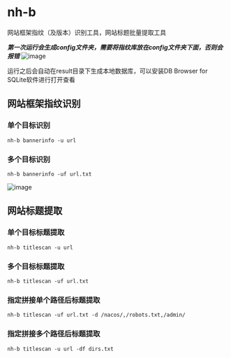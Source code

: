 # nh-b
网站框架指纹（及版本）识别工具，网站标题批量提取工具


***第一次运行会生成config文件夹，需要将指纹库放在config文件夹下面，否则会报错***
![image](https://github.com/user-attachments/assets/f2507423-3fcf-4635-b536-1e821e9e6a08)

运行之后会自动在result目录下生成本地数据库，可以安装DB Browser for SQLite软件进行打开查看


## 网站框架指纹识别
### 单个目标识别

```
nh-b bannerinfo -u url
```

### 多个目标识别

```
nh-b bannerinfo -uf url.txt
```

![image](https://github.com/user-attachments/assets/33e5c165-5a68-4666-ba6f-a4d0043fd217)


## 网站标题提取

### 单个目标标题提取
```
nh-b titlescan -u url
```
### 多个目标标题提取
```
nh-b titlescan -uf url.txt
```

### 指定拼接单个路径后标题提取
```
nh-b titlescan -uf url.txt -d /nacos/,/robots.txt,/admin/
```

### 指定拼接多个路径后标题提取
```
nh-b titlescan -u url -df dirs.txt
```
